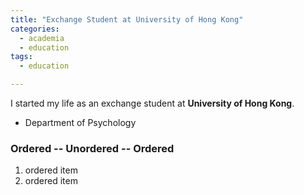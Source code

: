 ```yaml
---
title: "Exchange Student at University of Hong Kong"
categories:
  - academia
  - education
tags:
  - education

---
```


I started my life as an exchange student at **University of Hong Kong**. 
* Department of Psychology

### Ordered -- Unordered -- Ordered

1. ordered item
2. ordered item 
